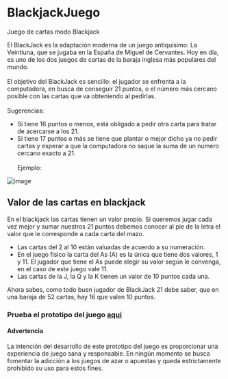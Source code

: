 # BlackjackJuego
Juego de cartas modo Blackjack
<br>

El BlackJack es la adaptación moderna de un juego antiquísimo: La Veintiuna, que se jugaba en la España de Miguel de Cervantes. Hoy en día, es uno de los dos juegos de cartas de la baraja inglesa más populares del mundo.<br><br>
El objetivo del BlackJack es sencillo: el jugador se enfrenta a la computadora, en busca de conseguir 21 puntos, o el número más cercano posible con las cartas que va obteniendo al pedirlas.<br><br>
Sugerencias:
- Si tiene 16 puntos o menos, está obligado a pedir otra carta para tratar de acercarse a los 21. 
- Si tiene 17 puntos o más se tiene que plantar o mejor dicho ya no pedir cartas y esperar a que la computadora no saque la suma de un numero cercano exacto a 21.<br><br>
Ejemplo:

![image](https://github.com/Yoel-Gasca/BlackjackJuego/assets/83617933/9c9d792f-ce42-481c-8970-d61f846efe6d)


<h2>Valor de las cartas en blackjack</h2>
En el blackjack las cartas tienen un valor propio. Si queremos jugar cada vez mejor y sumar nuestros 21 puntos debemos conocer al pie de la letra el valor que le corresponde a cada carta del mazo.<br>

- Las cartas del 2 al 10 están valuadas de acuerdo a su numeración. 
- En el juego fisico la carta del As (A) es la única que tiene dos valores, 1 y 11. El jugador que tiene el As puede elegir su valor según le convenga, en el caso de este juego vale 11.
- Las cartas de la J, la Q y la K tienen un valor de 10 puntos cada una.

Ahora sabes, como todo buen jugador de BlackJack 21 debe saber, que en una baraja de 52 cartas, hay 16 que valen 10 puntos.

<h3>Prueba el prototipo del juego <a href="https://yoel-gasca.github.io/BlackjackJuego/">aquí</a></h3>

<h4>Advertencia</h4>
La intención del desarrollo de este prototipo del juego es proporcionar una experiencia de juego sana y responsable. En ningún momento se busca fomentar la adicción a los juegos de azar o apuestas y queda estrictamente prohibido su uso para estos fines.
